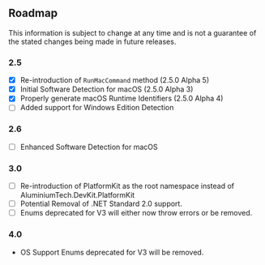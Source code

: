 ## Roadmap
This information is subject to change at any time and is not a guarantee of the stated changes being made in future releases.

### 2.5
- [x] Re-introduction of ``RunMacCommand`` method (2.5.0 Alpha 5)
- [x] Initial Software Detection for macOS (2.5.0 Alpha 3)
- [x] Properly generate macOS Runtime Identifiers (2.5.0 Alpha 4)
- [ ] Added support for Windows Edition Detection

### 2.6
- [ ] Enhanced Software Detection for macOS

### 3.0
- [ ] Re-introduction of PlatformKit as the root namespace instead of AluminiumTech.DevKit.PlatformKit
- [ ] Potential Removal of .NET Standard 2.0 support.
- [ ] Enums deprecated for V3 will either now throw errors or be removed.

### 4.0
* OS Support Enums deprecated for V3 will be removed.
